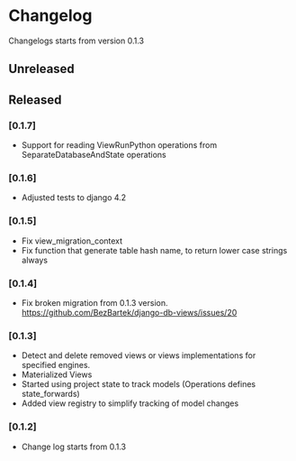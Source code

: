 # Changelog
Changelogs starts from version 0.1.3

## Unreleased

## Released

### [0.1.7]
- Support for reading ViewRunPython operations from SeparateDatabaseAndState operations

### [0.1.6]
- Adjusted tests to django 4.2

### [0.1.5]
- Fix view_migration_context
- Fix function that generate table hash name, to return lower case strings always 

### [0.1.4]
- Fix broken migration from 0.1.3 version.  https://github.com/BezBartek/django-db-views/issues/20


### [0.1.3]
- Detect and delete removed views or views implementations for specified engines.
- Materialized Views
- Started using project state to track models (Operations defines state_forwards)
- Added view registry to simplify tracking of model changes

### [0.1.2]
- Change log starts from 0.1.3
